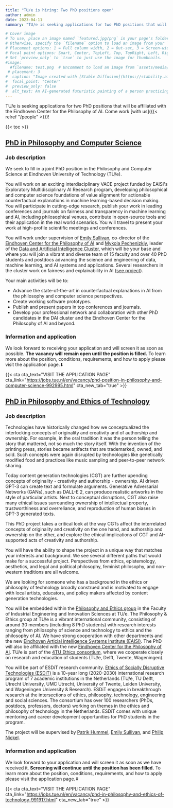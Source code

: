 ```yaml
---
title: "TU/e is hiring: Two PhD positions open"
author: admin
date: 2023-04-11
summary: "TU/e is seeking applications for two PhD positions that will be affiliated with the Eindhoven Center for the Philosophy of AI. One position is in Philosophy and Computer Science and the other is in philosophy and ethics of technology."

# Cover image
# To use, place an image named `featured.jpg/png` in your page's folder.
# Otherwise, specify the `filename` option to load an image from your `assets/media/` folder.
# Placement options: 1 = Full column width, 2 = Out-set, 3 = Screen-width
# Focal point options: Smart, Center, TopLeft, Top, TopRight, Left, Right, BottomLeft, Bottom, BottomRight
# Set `preview_only` to `true` to just use the image for thumbnails.
#image:
  #filename: test.png  # Uncomment to load an image from `assets/media/` instead.
 # placement: 3
#  caption: "Image created with [Stable Diffusion](https://stability.ai/blog/stable-diffusion-public-release) (prompt: a futuristic painting of a person practicing mindfulness in the chaos of modern life)"
#  focal_point: "Center"
#  preview_only: false
#  alt_text: An AI-generated futuristic painting of a person practicing mindfulness in the chaos of modern life.
---
```


TU/e is seeking applications for two PhD positions that will be affiliated with the Eindhoven Center for the Philosophy of AI. Come work [with us]({{< relref "/people" >}})!

{{< toc >}}

## [PhD in Philosophy and Computer Science](https://jobs.tue.nl/en/vacancy/phd-position-in-philosophy-and-computer-science-992995.html)

### Job description

We seek to fill in a joint PhD position in the Philosophy and Computer Science at Eindhoven University of Technology (TU/e). 

You will work on an exciting interdisciplinary VACE project funded by EAISI's Exploratory Multidisciplinary AI Research program, developing philosophical and computer science foundations of value alignment for actionable counterfactual explanations in machine learning-based decision making.  You will participate in cutting-edge research, publish your work in leading conferences and journals on fairness and transparency in machine learning and AI, including philosophical venues, contribute in open-source tools and their application in the real world scenarios. You will travel to present your work at high-profile scientific meetings and conferences.

You will work under supervision of [Emily Sullivan](https://www.eesullivan.com), co-director of the [Eindhoven Center for the Philosophy of AI](https://ephil.ai) and [Mykola Pechenizkiy](https://www.win.tue.nl/~mpechen/), leader of the [Data and Artificial Intelligence Cluster](https://dai.win.tue.nl), which will be your base and where you will join a vibrant and diverse team of 15 faculty and over 40 PhD students and postdocs advancing the science and engineering of data, machine learning, and AI systems and applications. Several researchers in the cluster work on fairness and explainability in AI ([see project](https://dai.win.tue.nl/researchprojects/)).

Your main activities will be to:

- Advance the state-of-the-art in counterfactual explanations in AI from the philosophy and computer science perspectives.
- Create working software prototypes.
- Publish and present papers in top conferences and journals.
- Develop your professional network and collaboration with other PhD candidates in the DAI cluster and the Eindhoven Center for the Philosophy of AI and beyond.

### Information and application

We look forward to receiving your application and will screen it as soon as possible. **The vacancy will remain open until the position is filled.** To learn more about the position, conditions, requirements, and how to apply please visit the application page.⬇ 

{{< cta cta_text="VISIT THE APPLICATION PAGE" cta_link="https://jobs.tue.nl/en/vacancy/phd-position-in-philosophy-and-computer-science-992995.html" cta_new_tab="true" >}}


## [PhD in Philosophy and Ethics of Technology](https://jobs.tue.nl/en/vacancy/phd-in-philosophy-and-ethics-of-technology-991917.html)

### Job description

Technologies have historically changed how we conceptualized the interlocking concepts of originality and creativity and of authorship and ownership. For example, in the oral tradition it was the person telling the story that mattered, not so much the story itself. With the invention of the printing press, stories became artifacts that are trademarked, owned, and sold. Such concepts were again disrupted by technologies like genetically modified food and practices like music sampling and peer-to-peer network sharing.

Today content generation technologies (CGT) are further upending concepts of originality - creativity and authorship - ownership. AI driven GPT-3 can create text and formulate arguments. Generative Adversarial Networks (GANs), such as DALL-E 2, can produce realistic artworks in the style of particular artists. Next to conceptual disruptions, CGT also raise many ethical issues surrounding ownership of intellectual property, trustworthiness and overreliance, and reproduction of human biases in GPT-3 generated texts.

This PhD project takes a critical look at the way CGTs affect the interrelated concepts of originality and creativity on the one hand, and authorship and ownership on the other, and explore the ethical implications of CGT and AI-supported acts of creativity and authorship.

You will have the ability to shape the project in a unique way that matches your interests and background. We see several different paths that would make for a successful project. Perspectives from ethics, epistemology, aesthetics, and legal and political philosophy, feminist philosophy, and non-western traditions are all welcome.

We are looking for someone who has a background in the ethics or philosophy of technology broadly construed and is motivated to engage with local artists, educators, and policy makers affected by content generation technologies.

You will be embedded within the [Philosophy and Ethics group](https://www.tue.nl/en/research/research-groups/innovation-sciences/philosophy-ethics/) in the Faculty of Industrial Engineering and Innovation Sciences at TU/e. The Philosophy & Ethics group at TU/e is a vibrant international community, consisting of around 30 members (including 8 PhD students) with research interests ranging from philosophy of science and technology to ethics and the philosophy of AI. We have strong cooperation with other departments and the new [Eindhoven Articial intelligence Systems Institute (EAISI)](https://www.tue.nl/en/research/institutes/eindhoven-artificial-intelligence-systems-institute/about-eaisi/). The PhD will also be affiliated with the new [Eindhoven Center for the Philosophy of AI](https://ephil.ai). TU/e is part of the [4TU Ethics consortium](https://ethicsandtechnology.eu/), where we cooperate closely on research and education of students (TU/e, Delft, Twente, Wageningen).

You will be part of ESDiT research community. [Ethics of Socially Disruptive Technologies (ESDiT)](https://www.esdit.nl) is a 10-year long (2020-2030) international research program of 7 academic institutions in the Netherlands (TU/e, TU Delft, Utrecht University, UMC Utrecht, University of Twente, Leiden University, and Wageningen University & Research). ESDiT engages in breakthrough research at the intersections of ethics, philosophy, technology, engineering and social sciences. The consortium has over 100 researchers (PhDs, postdocs, professors, doctors) working on themes in the ethics and philosophy of technology in the Netherlands. ESDiT comes with unique mentoring and career development opportunities for PhD students in the program.

The project will be supervised by [Patrik Hummel](https://www.tue.nl/en/research/researchers/patrik-hummel), [Emily Sullivan](https://www.eesullivan.com), and [Philip Nickel](https://www.tue.nl/en/research/researchers/philip-nickel).

### Information and application

We look forward to your application and will screen it as soon as we have received it. **Screening will continue until the position has been filled.** To learn more about the position, conditions, requirements, and how to apply please visit the application page.⬇ 

{{< cta cta_text="VISIT THE APPLICATION PAGE" cta_link="https://jobs.tue.nl/en/vacancy/phd-in-philosophy-and-ethics-of-technology-991917.html" cta_new_tab="true" >}}